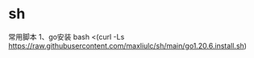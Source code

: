 # sh
常用脚本
1、go安装
bash <(curl -Ls https://raw.githubusercontent.com/maxliulc/sh/main/go1.20.6.install.sh)
